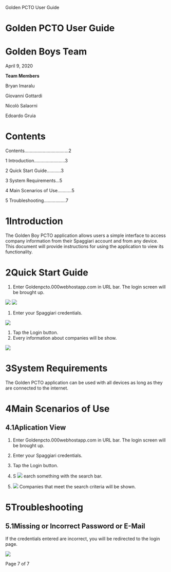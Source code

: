 Golden PCTO User Guide

# **Golden PCTO User Guide**

# **Golden Boys Team**

April 9, 2020

**Team Members**

Bryan Imaralu

Giovanni Gottardi

Nicolò Salaorni

Edoardo Gruia

# Contents

Contents..................................2

1 Introduction........................3

2 Quick Start Guide...........3

3 System Requirements...5

4 Main Scenarios of Use...........5

5 Troubleshooting.................7

# 1Introduction

The Golden Boy PCTO application allows users a simple interface to access company information from their Spaggiari account and from any device. This document will provide instructions for using the application to view its functionality.

# 2Quick Start Guide

1. Enter Goldenpcto.000webhostapp.com in URL bar. The login screen will be brought up.

![](RackMultipart20200416-4-1sj5h06_html_81eda14c9e7bb033.png)
 ![](RackMultipart20200416-4-1sj5h06_html_e049affe59ccaed2.png)

1. Enter your Spaggiari credentials.

![](RackMultipart20200416-4-1sj5h06_html_3aa4d32b669c3272.png)

1. Tap the Login button.
2. Every information about companies will be show.

![](RackMultipart20200416-4-1sj5h06_html_fd8eb70095898b3e.png)

# 3System Requirements

The Golden PCTO application can be used with all devices as long as they are connected to the internet.

# 4Main Scenarios of Use

## 4.1Aplication View

1. Enter Goldenpcto.000webhostapp.com in URL bar. The login screen will be brought up.
2. Enter your Spaggiari credentials.
3. Tap the Login button.
4. S ![](RackMultipart20200416-4-1sj5h06_html_5228f27a13fa1071.jpg)
 earch something with the search bar.

1. ![](RackMultipart20200416-4-1sj5h06_html_2b6a5f96c04671a5.png)
 Companies that meet the search criteria will be shown.

# 5Troubleshooting

## 5.1Missing or Incorrect Password or E-Mail

If the credentials entered are incorrect, you will be redirected to the login page.

![](RackMultipart20200416-4-1sj5h06_html_ddc01d890e1f2a69.png)

Page 7 of 7
